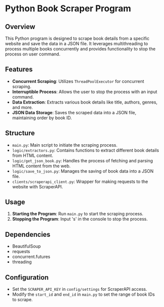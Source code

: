 # Python Book Scraper Program

## Overview

This Python program is designed to scrape book details from a specific website and save the data in a JSON file. It leverages multithreading to process multiple books concurrently and provides functionality to stop the process on user command.

## Features

- **Concurrent Scraping**: Utilizes `ThreadPoolExecutor` for concurrent scraping.
- **Interruptible Process**: Allows the user to stop the process with an input command.
- **Data Extraction**: Extracts various book details like title, authors, genres, and more.
- **JSON Data Storage**: Saves the scraped data into a JSON file, maintaining order by book ID.

## Structure

- `main.py`: Main script to initiate the scraping process.
- `logic/extractors.py`: Contains functions to extract different book details from HTML content.
- `logic/get_json_book.py`: Handles the process of fetching and parsing HTML content from the web.
- `logic/save_to_json.py`: Manages the saving of book data into a JSON file.
- `clients/scraperapi_client.py`: Wrapper for making requests to the website with ScraperAPI.

## Usage

1. **Starting the Program**: Run `main.py` to start the scraping process.
2. **Stopping the Program**: Input 's' in the console to stop the process.

## Dependencies

- BeautifulSoup
- requests
- concurrent.futures
- threading

## Configuration

- Set the `SCRAPER_API_KEY` in `config/settings` for ScraperAPI access.
- Modify the `start_id` and `end_id` in `main.py` to set the range of book IDs to scrape.
